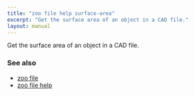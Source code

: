 ```yaml
---
title: "zoo file help surface-area"
excerpt: "Get the surface area of an object in a CAD file."
layout: manual
---
```


Get the surface area of an object in a CAD file.

### See also

* [zoo file](./zoo_file)
* [zoo file help](./zoo_file_help)